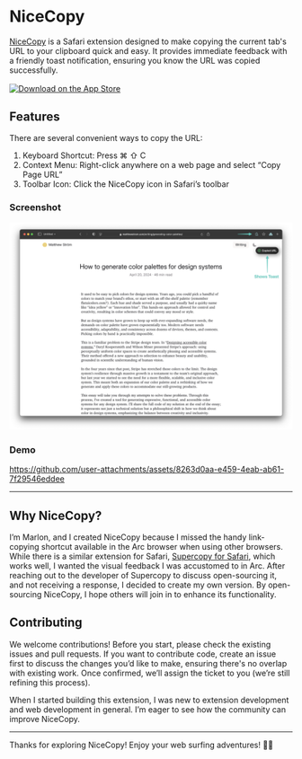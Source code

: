 # NiceCopy
[NiceCopy](https://apps.apple.com/us/app/nicecopy/id6737711441?mt=12) is a Safari extension designed to make copying the current tab's URL to your clipboard quick and easy. It provides immediate feedback with a friendly toast notification, ensuring you know the URL was copied successfully.


<a href="https://apps.apple.com/us/app/nicecopy/id6737711441?mt=12&itscg=30200&itsct=apps_box_badge&mttnsubad=6737711441" style="display: inline-block;"><img src="https://toolbox.marketingtools.apple.com/api/v2/badges/download-on-the-app-store/black/en-us?releaseDate=1730851200" alt="Download on the App Store" style="width: 245px; height: 82px; vertical-align: middle; object-fit: contain;"/></a>
    

## Features
There are several convenient ways to copy the URL:
1. Keyboard Shortcut: Press ⌘ ⇧ C
1. Context Menu: Right-click anywhere on a web page and select “Copy Page URL”
1. Toolbar Icon: Click the NiceCopy icon in Safari’s toolbar

### Screenshot
![NiceCopy extension](README%20Assets/Toast.png)

### Demo
https://github.com/user-attachments/assets/8263d0aa-e459-4eab-ab61-7f29546eddee



---

## Why NiceCopy?
I’m Marlon, and I created NiceCopy because I missed the handy link-copying shortcut available in the Arc browser when using other browsers. While there is a similar extension for Safari, [Supercopy for Safari](https://apps.apple.com/us/app/supercopy-for-safari/id6477720316), which works well, I wanted the visual feedback I was accustomed to in Arc.
After reaching out to the developer of Supercopy to discuss open-sourcing it, and not receiving a response, I decided to create my own version. By open-sourcing NiceCopy, I hope others will join in to enhance its functionality.

## Contributing
We welcome contributions! Before you start, please check the existing issues and pull requests. If you want to contribute code, create an issue first to discuss the changes you’d like to make, ensuring there's no overlap with existing work. Once confirmed, we’ll assign the ticket to you (we’re still refining this process).

When I started building this extension, I was new to extension development and web development in general. I’m eager to see how the community can improve NiceCopy.

---

Thanks for exploring NiceCopy! Enjoy your web surfing adventures! 🏄‍♂️
